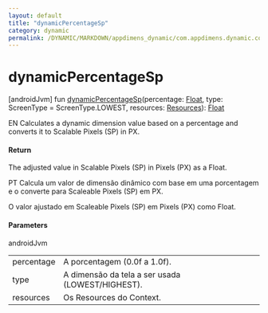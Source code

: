 ```yaml
---
layout: default
title: "dynamicPercentageSp"
category: dynamic
permalink: /DYNAMIC/MARKDOWN/appdimens_dynamic/com.appdimens.dynamic.code/-app-dimens/dynamic-percentage-sp.html
---
```


# dynamicPercentageSp

[androidJvm]
fun [dynamicPercentageSp](dynamic-percentage-sp.md)(percentage: [Float](https://kotlinlang.org/api/core/kotlin-stdlib/kotlin/-float/index.html), type: ScreenType = ScreenType.LOWEST, resources: [Resources](https://developer.android.com/reference/kotlin/android/content/res/Resources.html)): [Float](https://kotlinlang.org/api/core/kotlin-stdlib/kotlin/-float/index.html)

EN Calculates a dynamic dimension value based on a percentage and converts it to Scalable Pixels (SP) in PX.

#### Return

The adjusted value in Scalable Pixels (SP) in Pixels (PX) as a Float.

PT Calcula um valor de dimensão dinâmico com base em uma porcentagem e o converte para Scaleable Pixels (SP) em PX.

O valor ajustado em Scaleable Pixels (SP) em Pixels (PX) como Float.

#### Parameters

androidJvm

| | |
|---|---|
| percentage | A porcentagem (0.0f a 1.0f). |
| type | A dimensão da tela a ser usada (LOWEST/HIGHEST). |
| resources | Os Resources do Context. |